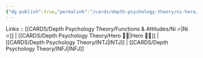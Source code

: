 ```yaml
---
{"dg-publish":true,"permalink":"/cards/depth-psychology-theory/ni-hero/","noteIcon":"","created":"2023-01-05T12:12:45.439+01:00","updated":"2023-02-26T16:40:50.757+01:00"}
---
```


Links :: [[CARDS/Depth Psychology Theory/Functions & Attitudes/Ni 🔥\|Ni 🔥]] | [[CARDS/Depth Psychology Theory/Hero 🦸‍♂️\|Hero 🦸‍♂️]] | [[CARDS/Depth Psychology Theory/INTJ\|INTJ]] | [[CARDS/Depth Psychology Theory/INFJ\|INFJ]] 
